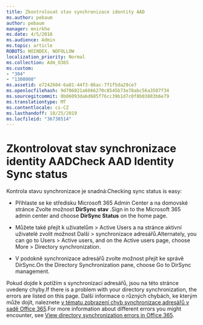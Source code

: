 ```yaml
---
title: Zkontrolovat stav synchronizace identity AAD
ms.author: pebaum
author: pebaum
manager: mnirkhe
ms.date: 4/5/2018
ms.audience: Admin
ms.topic: article
ROBOTS: NOINDEX, NOFOLLOW
localization_priority: Normal
ms.collection: Adm_O365
ms.custom:
- "304"
- "1300008"
ms.assetid: e7242604-6a81-44f3-86ac-7f1f5da29ce7
ms.openlocfilehash: 9d706021a6666270c8545b73e78abc56a3507f34
ms.sourcegitcommit: 0b06093dabd685f76cc39b1d7c0f8b03883b6e79
ms.translationtype: MT
ms.contentlocale: cs-CZ
ms.lasthandoff: 10/25/2019
ms.locfileid: "36738514"
---
```

# <a name="check-aad-identity-sync-status"></a><span data-ttu-id="ccac3-102">Zkontrolovat stav synchronizace identity AAD</span><span class="sxs-lookup"><span data-stu-id="ccac3-102">Check AAD Identity Sync status</span></span>

<span data-ttu-id="ccac3-103">Kontrola stavu synchronizace je snadná:</span><span class="sxs-lookup"><span data-stu-id="ccac3-103">Checking sync status is easy:</span></span>
  
- <span data-ttu-id="ccac3-104">Přihlaste se ke středisku Microsoft 365 Admin Center a na domovské stránce Zvolte možnost **DirSync stav** .</span><span class="sxs-lookup"><span data-stu-id="ccac3-104">Sign in to the Microsoft 365 admin center and choose **DirSync Status** on the home page.</span></span>

- <span data-ttu-id="ccac3-105">Můžete také přejít k uživatelům \> Active Users a na stránce aktivní uživatelé zvolit možnost Další \> synchronizace adresářů.</span><span class="sxs-lookup"><span data-stu-id="ccac3-105">Alternately, you can go to Users \> Active users, and on the Active users page, choose More \> Directory synchronization.</span></span>

- <span data-ttu-id="ccac3-106">V podokně synchronizace adresářů zvolte možnost přejít ke správě DirSync.</span><span class="sxs-lookup"><span data-stu-id="ccac3-106">On the Directory Synchronization pane, choose Go to DirSync management.</span></span>

<span data-ttu-id="ccac3-107">Pokud dojde k potížím s synchronizací adresářů, jsou na této stránce uvedeny chyby.</span><span class="sxs-lookup"><span data-stu-id="ccac3-107">If there is a problem with your directory synchronization, the errors are listed on this page.</span></span> <span data-ttu-id="ccac3-108">Další informace o různých chybách, ke kterým může dojít, naleznete [v tématu zobrazení chyb synchronizace adresářů v sadě Office 365](https://docs.microsoft.com//office365/enterprise/identify-directory-synchronization-errors).</span><span class="sxs-lookup"><span data-stu-id="ccac3-108">For more information about different errors you might encounter, see [View directory synchronization errors in Office 365](https://docs.microsoft.com//office365/enterprise/identify-directory-synchronization-errors).</span></span>
  